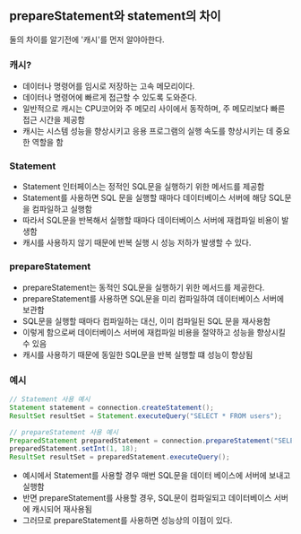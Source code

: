 ## prepareStatement와 statement의 차이

둘의 차이를 알기전에 '캐시'를 먼저 알야아한다.

### 캐시?
- 데이터나 명령어를 임시로 저장하는 고속 메모리이다.
- 데이터나 명령어에 빠르게 접근할 수 있도록 도와준다.
- 일반적으로 캐시는 CPU코어와 주 메모리 사이에서 동작하며, 주 메모리보다 빠른 접근 시간을 제공함
- 캐시는 시스템 성능을 향상시키고 응용 프로그램의 실행 속도를 향상시키는 데 중요한 역할을 함


### Statement
- Statement 인터페이스는 정적인  SQL문을 실행하기 위한 메서드를 제공함
- Statement를 사용하면 SQL 문을 실행할 때마다 데이터베이스 서버에 해당 SQL문을 컴파일하고 실행함
- 따라서 SQL문을 반복해서 실행할 때마다 데이터베이스 서버에 재컴파일 비용이 발생함
- 캐시를 사용하지 않기 때문에 반복 실행 시 성능 저하가 발생할 수 있다.

### prepareStatement
- prepareStatement는 동적인 SQL문을 실행하기 위한 메서드를 제공한다.
- prepareStatement를 사용하면 SQL문을 미리 컴파일하여 데이터베이스 서버에 보관함
- SQL문을 실행할 때마다 컴파일하는 대신, 이미 컴파일된 SQL 문을 재사용함
- 이렇게 함으로써 데이터베이스 서버에 재컴파일 비용을 절약하고 성능을 향상시킬 수 있음
- 캐시를 사용하기 때문에 동일한 SQL문을 반복 실행할 떄 성능이 향상됨

### 예시
```java
// Statement 사용 예시
Statement statement = connection.createStatement();
ResultSet resultSet = Statement.executeQuery("SELECT * FROM users");

// prepareStatement 사용 예시
PreparedStatement preparedStatement = connection.prepareStatement("SELECT * FROM users WHERE age > ?");
preparedStatement.setInt(1, 18);
ResultSet resultSet = preparedStatement.executeQuery();
```

- 예시에서 Statement를 사용할 경우 매번 SQL문을 데이터 베이스에 서버에 보내고 실행함
- 반면 prepareStatement를 사용할 경우, SQL문이 컴파일되고 데이터베이스 서버에 캐시되어 재사용됨
- 그러므로 prepareStatement를 사용하면 성능상의 이점이 있다.
